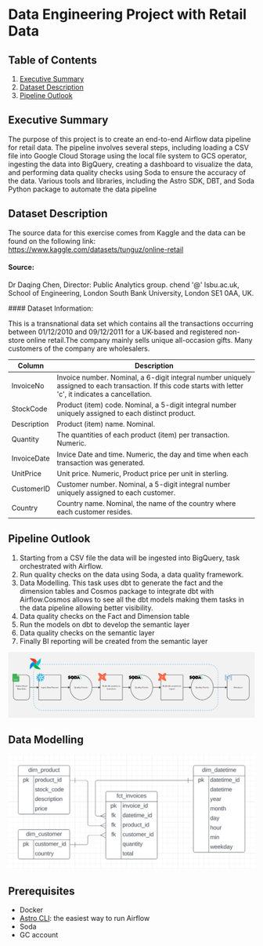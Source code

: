 # Data Engineering Project with Retail Data

## Table of Contents

1. [Executive Summary](#executive-summary)
2. [Dataset Description](#dataset-description)
3. [Pipeline Outlook](#pipeline)


## Executive Summary

The purpose of this project is to create an end-to-end Airflow data pipeline for retail data. The pipeline involves several steps, including loading a CSV file into Google Cloud Storage using the local file system to GCS operator, ingesting the data into BigQuery, creating a dashboard to visualize the data, and performing data quality checks using Soda to ensure the accuracy of the data. Various tools and libraries, including the Astro SDK, DBT, and Soda Python package to automate the data pipeline

## Dataset Description

The source data for this exercise comes from Kaggle and the data can be found on the following link: https://www.kaggle.com/datasets/tunguz/online-retail


#### Source:

Dr Daqing Chen, Director: Public Analytics group. chend '@' lsbu.ac.uk, School of Engineering, London South Bank University, London SE1 0AA, UK.

#### Dataset Information:

This is a transnational data set which contains all the transactions occurring between 01/12/2010 and 09/12/2011 for a UK-based and registered non-store online retail.The company mainly sells unique all-occasion gifts. Many customers of the company are wholesalers.


| Column | Description |
| --- | --- |
| InvoiceNo | Invoice number. Nominal, a 6-digit integral number uniquely assigned to each transaction. If this code starts with letter 'c', it indicates a cancellation. |
| StockCode | Product (item) code. Nominal, a 5-digit integral number uniquely assigned to each distinct product. |
| Description | Product (item) name. Nominal. |
| Quantity | The quantities of each product (item) per transaction. Numeric. |
| InvoiceDate | Invice Date and time. Numeric, the day and time when each transaction was generated. |
| UnitPrice | Unit price. Numeric, Product price per unit in sterling. |
| CustomerID | Customer number. Nominal, a 5-digit integral number uniquely assigned to each customer. |
| Country | Country name. Nominal, the name of the country where each customer resides. |




## Pipeline Outlook

1. Starting from a CSV file the data will be ingested into BigQuery, task orchestrated with Airflow. 
2. Run quality checks on the data using Soda, a data quality framework. 
3. Data Modelling. This task uses dbt to generate the fact and the dimension tables and Cosmos package to integrate dbt with Airflow.Cosmos allows to see all the dbt models making them tasks in the data pipeline allowing better visibility. 
4. Data quality checks on the Fact and Dimension table
5. Run the models on dbt to develop the semantic layer
6. Data quality checks on the semantic layer
7. Finally BI reporting will be created from the semantic layer


![alt text](Pipeline.png)

## Data Modelling

![alt text](Data_Modelling.png)


## Prerequisites

- Docker
- [Astro CLI](https://docs.astronomer.io/astro/cli/overview): the easiest way to run Airflow
- Soda
- GC account


